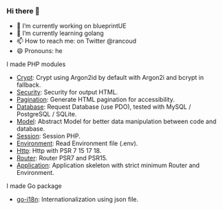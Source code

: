 ### Hi there 👋

- 🔭 I’m currently working on blueprintUE
- 🌱 I’m currently learning golang
- 📫 How to reach me: on Twitter @rancoud
- 😄 Pronouns: he

I made PHP modules  
* [Crypt](https://github.com/rancoud/Crypt): Crypt using Argon2id by default with Argon2i and bcrypt in fallback.
* [Security](https://github.com/rancoud/Security): Security for output HTML.
* [Pagination](https://github.com/rancoud/Pagination): Generate HTML pagination for accessibility.
* [Database](https://github.com/rancoud/Database): Request Database (use PDO), tested with MySQL / PostgreSQL / SQLite.
* [Model](https://github.com/rancoud/Model): Abstract Model for better data manipulation between code and database.
* [Session](https://github.com/rancoud/Session): Session PHP.
* [Environment](https://github.com/rancoud/Environment): Read Environment file (.env).
* [Http](https://github.com/rancoud/Http): Http with PSR 7 15 17 18.
* [Router](https://github.com/rancoud/Router): Router PSR7 and PSR15.
* [Application](https://github.com/rancoud/Application): Application skeleton with strict minimum Router and Environment.

I made Go package
* [go-i18n](https://github.com/rancoud/go-i18n): Internationalization using json file.
